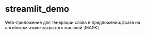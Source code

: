 # streamlit_demo
Web-приложение для генерации слова в предложении/фразе на ангийском языке закрытого масской [MASK]
